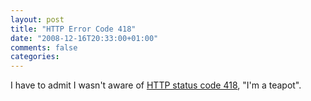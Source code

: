```yaml
---
layout: post
title: "HTTP Error Code 418"
date: "2008-12-16T20:33:00+01:00"
comments: false
categories: 
---
```


<p>I have to admit I wasn't aware of <a href="http://danbenjamin.com/articles/2008/12/more-about-http-error-code-418">HTTP status code 418</a>, "I'm a teapot".</p>


